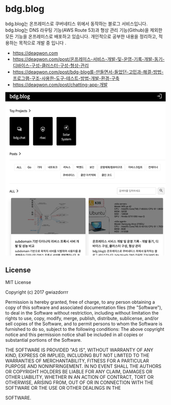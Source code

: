 # bdg.blog

bdg.blog는 온프레미스로 쿠버네티스 위에서 동작하는 블로그 서비스입니다. bdg.blog는 DNS 라우팅 기능(AWS Route 53)과 형상 관리 기능(Github)을 제외한 모든 기능을 온프레미스로 배포하고 있습니다. 개인적으로 공부한 내용을 정리하고, 적용하는 목적으로 개발 중 입니다 .

- https://deagwon.com
- https://deagwon.com/post/온프레미스-서비스-개발-및-운영-기록-개발-동기-디바이스-구성-클러스터-구성-형상-관리
- https://deagwon.com/post/bdg-blog를-만들면서-들었던-고민과-해결-방법-프로그램-구조-사용한-도구-테스트-방법-개발-환경-구축
- https://deagwon.com/post/chatting-app-개발

![preview](/asset/preview.png)

## License

MIT License

Copyright (c) 2017 gwiazdorrr

Permission is hereby granted, free of charge, to any person obtaining a copy
of this software and associated documentation files (the "Software"), to deal
in the Software without restriction, including without limitation the rights
to use, copy, modify, merge, publish, distribute, sublicense, and/or sell
copies of the Software, and to permit persons to whom the Software is
furnished to do so, subject to the following conditions:
The above copyright notice and this permission notice shall be included in all
copies or substantial portions of the Software.

THE SOFTWARE IS PROVIDED "AS IS", WITHOUT WARRANTY OF ANY KIND, EXPRESS OR
IMPLIED, INCLUDING BUT NOT LIMITED TO THE WARRANTIES OF MERCHANTABILITY,
FITNESS FOR A PARTICULAR PURPOSE AND NONINFRINGEMENT. IN NO EVENT SHALL THE
AUTHORS OR COPYRIGHT HOLDERS BE LIABLE FOR ANY CLAIM, DAMAGES OR OTHER
LIABILITY, WHETHER IN AN ACTION OF CONTRACT, TORT OR OTHERWISE, ARISING FROM,
OUT OF OR IN CONNECTION WITH THE SOFTWARE OR THE USE OR OTHER DEALINGS IN THE

SOFTWARE.
